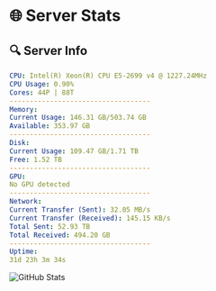 # 🌐 Server Stats
## 🔍 Server Info
```yaml
CPU: Intel(R) Xeon(R) CPU E5-2699 v4 @ 1227.24MHz
CPU Usage: 0.90%
Cores: 44P | 88T
-----------------------------------
Memory:
Current Usage: 146.31 GB/503.74 GB
Available: 353.97 GB
-----------------------------------
Disk:
Current Usage: 109.47 GB/1.71 TB
Free: 1.52 TB
-----------------------------------
GPU:
No GPU detected
-----------------------------------
Network:
Current Transfer (Sent): 32.05 MB/s
Current Transfer (Received): 145.15 KB/s
Total Sent: 52.93 TB
Total Received: 494.20 GB
-----------------------------------
Uptime:
31d 23h 3m 34s
```
![GitHub Stats](https://img.shields.io/badge/Updated-2025-04-08_20:26:23-blue)